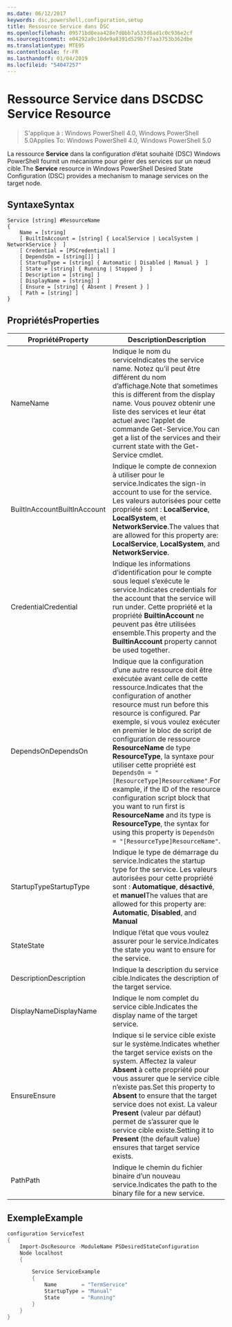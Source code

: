 ```yaml
---
ms.date: 06/12/2017
keywords: dsc,powershell,configuration,setup
title: Ressource Service dans DSC
ms.openlocfilehash: 09571bd0eaa428e7d0bb7a533d6ad1c0c936e2cf
ms.sourcegitcommit: e04292a9c10de9a8391d529b7f7aa3753b362dbe
ms.translationtype: MTE95
ms.contentlocale: fr-FR
ms.lasthandoff: 01/04/2019
ms.locfileid: "54047257"
---
```

# <a name="dsc-service-resource"></a><span data-ttu-id="8d531-103">Ressource Service dans DSC</span><span class="sxs-lookup"><span data-stu-id="8d531-103">DSC Service Resource</span></span>

> <span data-ttu-id="8d531-104">S'applique à : Windows PowerShell 4.0, Windows PowerShell 5.0</span><span class="sxs-lookup"><span data-stu-id="8d531-104">Applies To: Windows PowerShell 4.0, Windows PowerShell 5.0</span></span>


<span data-ttu-id="8d531-105">La ressource **Service** dans la configuration d’état souhaité (DSC) Windows PowerShell fournit un mécanisme pour gérer des services sur un nœud cible.</span><span class="sxs-lookup"><span data-stu-id="8d531-105">The **Service** resource in Windows PowerShell Desired State Configuration (DSC) provides a mechanism to manage services on the target node.</span></span>

## <a name="syntax"></a><span data-ttu-id="8d531-106">Syntaxe</span><span class="sxs-lookup"><span data-stu-id="8d531-106">Syntax</span></span>

```
Service [string] #ResourceName
{
    Name = [string]
    [ BuiltInAccount = [string] { LocalService | LocalSystem | NetworkService }  ]
    [ Credential = [PSCredential] ]
    [ DependsOn = [string[]] ]
    [ StartupType = [string] { Automatic | Disabled | Manual }  ]
    [ State = [string] { Running | Stopped }  ]
    [ Description = [string] ]
    [ DisplayName = [string] ]
    [ Ensure = [string] { Absent | Present } ]
    [ Path = [string] ]
}
```

## <a name="properties"></a><span data-ttu-id="8d531-107">Propriétés</span><span class="sxs-lookup"><span data-stu-id="8d531-107">Properties</span></span>

|  <span data-ttu-id="8d531-108">Propriété</span><span class="sxs-lookup"><span data-stu-id="8d531-108">Property</span></span>  |  <span data-ttu-id="8d531-109">Description</span><span class="sxs-lookup"><span data-stu-id="8d531-109">Description</span></span>   |
|---|---|
| <span data-ttu-id="8d531-110">Name</span><span class="sxs-lookup"><span data-stu-id="8d531-110">Name</span></span>| <span data-ttu-id="8d531-111">Indique le nom du service</span><span class="sxs-lookup"><span data-stu-id="8d531-111">Indicates the service name.</span></span> <span data-ttu-id="8d531-112">Notez qu’il peut être différent du nom d’affichage.</span><span class="sxs-lookup"><span data-stu-id="8d531-112">Note that sometimes this is different from the display name.</span></span> <span data-ttu-id="8d531-113">Vous pouvez obtenir une liste des services et leur état actuel avec l’applet de commande Get-Service.</span><span class="sxs-lookup"><span data-stu-id="8d531-113">You can get a list of the services and their current state with the Get-Service cmdlet.</span></span>|
| <span data-ttu-id="8d531-114">BuiltInAccount</span><span class="sxs-lookup"><span data-stu-id="8d531-114">BuiltInAccount</span></span>| <span data-ttu-id="8d531-115">Indique le compte de connexion à utiliser pour le service.</span><span class="sxs-lookup"><span data-stu-id="8d531-115">Indicates the sign-in account to use for the service.</span></span> <span data-ttu-id="8d531-116">Les valeurs autorisées pour cette propriété sont : **LocalService**, **LocalSystem**, et **NetworkService**.</span><span class="sxs-lookup"><span data-stu-id="8d531-116">The values that are allowed for this property are: **LocalService**, **LocalSystem**, and **NetworkService**.</span></span>|
| <span data-ttu-id="8d531-117">Credential</span><span class="sxs-lookup"><span data-stu-id="8d531-117">Credential</span></span>| <span data-ttu-id="8d531-118">Indique les informations d’identification pour le compte sous lequel s’exécute le service.</span><span class="sxs-lookup"><span data-stu-id="8d531-118">Indicates credentials for the account that the service will run under.</span></span> <span data-ttu-id="8d531-119">Cette propriété et la propriété __BuiltinAccount__ ne peuvent pas être utilisées ensemble.</span><span class="sxs-lookup"><span data-stu-id="8d531-119">This property and the __BuiltinAccount__ property cannot be used together.</span></span>|
| <span data-ttu-id="8d531-120">DependsOn</span><span class="sxs-lookup"><span data-stu-id="8d531-120">DependsOn</span></span>| <span data-ttu-id="8d531-121">Indique que la configuration d’une autre ressource doit être exécutée avant celle de cette ressource.</span><span class="sxs-lookup"><span data-stu-id="8d531-121">Indicates that the configuration of another resource must run before this resource is configured.</span></span> <span data-ttu-id="8d531-122">Par exemple, si vous voulez exécuter en premier le bloc de script de configuration de ressource __ResourceName__ de type __ResourceType__, la syntaxe pour utiliser cette propriété est `DependsOn = "[ResourceType]ResourceName"`.</span><span class="sxs-lookup"><span data-stu-id="8d531-122">For example, if the ID of the resource configuration script block that you want to run first is __ResourceName__ and its type is __ResourceType__, the syntax for using this property is `DependsOn = "[ResourceType]ResourceName"`.</span></span>|
| <span data-ttu-id="8d531-123">StartupType</span><span class="sxs-lookup"><span data-stu-id="8d531-123">StartupType</span></span>| <span data-ttu-id="8d531-124">Indique le type de démarrage du service.</span><span class="sxs-lookup"><span data-stu-id="8d531-124">Indicates the startup type for the service.</span></span> <span data-ttu-id="8d531-125">Les valeurs autorisées pour cette propriété sont : **Automatique**, **désactivé**, et **manuel**</span><span class="sxs-lookup"><span data-stu-id="8d531-125">The values that are allowed for this property are: **Automatic**, **Disabled**, and **Manual**</span></span>|
| <span data-ttu-id="8d531-126">State</span><span class="sxs-lookup"><span data-stu-id="8d531-126">State</span></span>| <span data-ttu-id="8d531-127">Indique l’état que vous voulez assurer pour le service.</span><span class="sxs-lookup"><span data-stu-id="8d531-127">Indicates the state you want to ensure for the service.</span></span>|
| <span data-ttu-id="8d531-128">Description</span><span class="sxs-lookup"><span data-stu-id="8d531-128">Description</span></span> | <span data-ttu-id="8d531-129">Indique la description du service cible.</span><span class="sxs-lookup"><span data-stu-id="8d531-129">Indicates the description of the target service.</span></span>|
| <span data-ttu-id="8d531-130">DisplayName</span><span class="sxs-lookup"><span data-stu-id="8d531-130">DisplayName</span></span> | <span data-ttu-id="8d531-131">Indique le nom complet du service cible.</span><span class="sxs-lookup"><span data-stu-id="8d531-131">Indicates the display name of the target service.</span></span>|
| <span data-ttu-id="8d531-132">Ensure</span><span class="sxs-lookup"><span data-stu-id="8d531-132">Ensure</span></span> | <span data-ttu-id="8d531-133">Indique si le service cible existe sur le système.</span><span class="sxs-lookup"><span data-stu-id="8d531-133">Indicates whether the target service exists on the system.</span></span> <span data-ttu-id="8d531-134">Affectez la valeur **Absent** à cette propriété pour vous assurer que le service cible n’existe pas.</span><span class="sxs-lookup"><span data-stu-id="8d531-134">Set this property to **Absent** to ensure that the target service does not exist.</span></span> <span data-ttu-id="8d531-135">La valeur **Present** (valeur par défaut) permet de s’assurer que le service cible existe.</span><span class="sxs-lookup"><span data-stu-id="8d531-135">Setting it to **Present** (the default value) ensures that target service exists.</span></span>|
| <span data-ttu-id="8d531-136">Path</span><span class="sxs-lookup"><span data-stu-id="8d531-136">Path</span></span> | <span data-ttu-id="8d531-137">Indique le chemin du fichier binaire d’un nouveau service.</span><span class="sxs-lookup"><span data-stu-id="8d531-137">Indicates the path to the binary file for a new service.</span></span>|

## <a name="example"></a><span data-ttu-id="8d531-138">Exemple</span><span class="sxs-lookup"><span data-stu-id="8d531-138">Example</span></span>

```powershell
configuration ServiceTest
{
    Import-DscResource -ModuleName PSDesiredStateConfiguration
    Node localhost
    {

        Service ServiceExample
        {
            Name        = "TermService"
            StartupType = "Manual"
            State       = "Running"
        }
    }
}
```